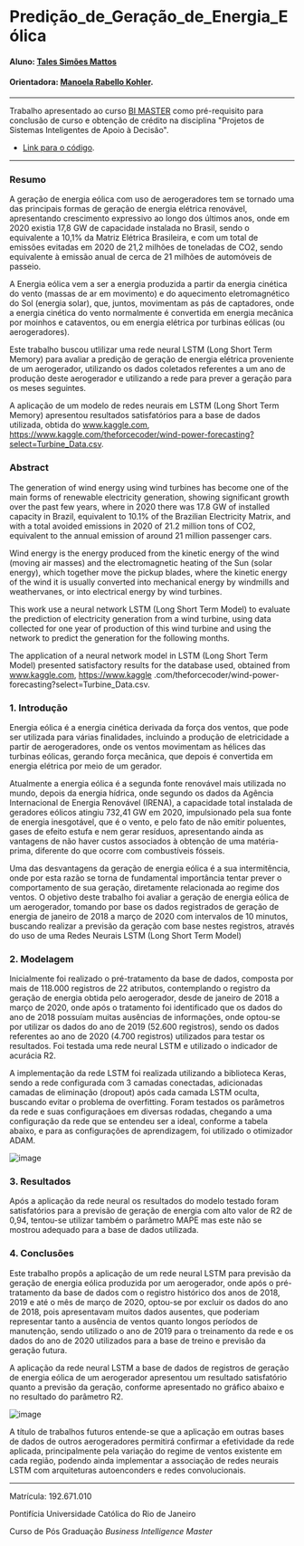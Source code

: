 <!-- antes de enviar a versão final, solicitamos que todos os comentários, colocados para orientação ao aluno, sejam removidos do arquivo -->
# Predição_de_Geração_de_Energia_Eólica

#### Aluno: [Tales Simões Mattos](https://github.com/Talesbr/ProjetoBI)
#### Orientadora: [Manoela Rabello Kohler](https://github.com/manoelakohler).


---

Trabalho apresentado ao curso [BI MASTER](https://ica.puc-rio.ai/bi-master) como pré-requisito para conclusão de curso e obtenção de crédito na disciplina "Projetos de Sistemas Inteligentes de Apoio à Decisão".

<!-- para os links a seguir, caso os arquivos estejam no mesmo repositório que este README, não há necessidade de incluir o link completo: basta incluir o nome do arquivo, com extensão, que o GitHub completa o link corretamente -->
- [Link para o código](https://github.com/Talesbr/ProjetoBI). <!-- caso não aplicável, remover esta linha -->




---

### Resumo

<!-- trocar o texto abaixo pelo resumo do trabalho, em português -->

A geração de energia eólica com uso de aerogeradores tem se tornado uma das principais formas de geração de energia elétrica renovável, apresentando crescimento expressivo ao longo dos últimos anos, onde em 2020 existia 17,8 GW de capacidade instalada no Brasil, sendo o equivalente a 10,1% da Matriz Elétrica Brasileira, e com um total de emissões evitadas em 2020 de 21,2 milhões de toneladas de CO2, sendo equivalente à emissão anual de cerca de 21 milhões de automóveis de passeio.

A Energia eólica vem a ser a energia produzida a partir da energia cinética do vento (massas de ar em movimento) e do aquecimento eletromagnético do Sol (energia solar), que, juntos, movimentam as pás de captadores, onde a energia cinética do vento normalmente é convertida em energia mecânica por moinhos e cataventos, ou em energia elétrica por turbinas eólicas (ou aerogeradores).

Este trabalho buscou utlilizar uma rede neural LSTM (Long Short Term Memory) para avaliar a predição de geração de energia elétrica proveniente de um aerogerador, utilizando os dados coletados referentes a um ano de produção deste aerogerador e utilizando a rede para prever a geração para os meses seguintes. 

A aplicação de um modelo de redes neurais em LSTM (Long Short Term Memory) apresentou resultados satisfatórios para a base de dados utilizada, obtida do www.kaggle.com, https://www.kaggle.com/theforcecoder/wind-power-forecasting?select=Turbine_Data.csv.

### Abstract <!-- Opcional! Caso não aplicável, remover esta seção -->

<!-- trocar o texto abaixo pelo resumo do trabalho, em inglês -->

The generation of wind energy using wind turbines has become one of the main forms of renewable electricity generation, showing significant growth over the past few years, where in 2020 there was 17.8 GW of installed capacity in Brazil, equivalent to 10.1% of the Brazilian Electricity Matrix, and with a total avoided emissions in 2020 of 21.2 million tons of CO2, equivalent to the annual emission of around 21 million passenger cars.

Wind energy is the energy produced from the kinetic energy of the wind (moving air masses) and the electromagnetic heating of the Sun (solar energy), which together move the pickup blades, where the kinetic energy of the wind it is usually converted into mechanical energy by windmills and weathervanes, or into electrical energy by wind turbines.

This work use a neural network LSTM (Long Short Term Model) to evaluate the prediction of electricity generation from a wind turbine, using data collected for one year of production of this wind turbine and using the network to predict the generation for the following months.

The application of a neural network model in LSTM (Long Short Term Model) presented satisfactory results for the database used, obtained from www.kaggle.com, https://www.kaggle .com/theforcecoder/wind-power-forecasting?select=Turbine_Data.csv.

### 1. Introdução


Energia eólica é a energia cinética derivada da força dos ventos, que pode ser utilizada para várias finalidades, incluindo a produção de eletricidade a partir de aerogeradores, onde os ventos movimentam as hélices das turbinas eólicas, gerando força mecânica, que depois é convertida em energia elétrica por meio de um gerador. 

Atualmente a energia eólica é a segunda fonte renovável mais utilizada no mundo, depois da energia hídrica, onde segundo os dados da Agência Internacional de Energia Renovável (IRENA), a capacidade total instalada de geradores eólicos atingiu 732,41 GW em 2020, impulsionado pela sua fonte de energia inesgotável, que é o vento, e pelo fato de não emitir poluentes, gases de efeito estufa e nem gerar resíduos, apresentando ainda as vantagens de não haver custos associados à obtenção de uma matéria-prima, diferente do que ocorre com combustíveis fósseis.

Uma das desvantagens da geração de energia eólica é a sua intermitência, onde por esta razão se torna de fundamental importância tentar prever o comportamento de sua geração, diretamente relacionada ao regime dos ventos. O objetivo deste trabalho foi avaliar a geração de energia eólica de um aerogerador, tomando por base os dados registrados de geração de energia de janeiro de 2018 a março de 2020 com intervalos de 10 minutos, buscando realizar a previsão da geração com base nestes registros, através do uso de uma Redes Neurais LSTM (Long Short Term Model)


### 2. Modelagem

Inicialmente foi realizado o pré-tratamento da base de dados, composta por mais de 118.000 registros de 22 atributos, contemplando o registro da geração de energia obtida pelo aerogerador, desde de janeiro de 2018 a março de 2020, onde após o tratamento foi identificado que os dados do ano de 2018 possuíam muitas ausências de informações, onde optou-se por utilizar os dados do ano de 2019 (52.600 registros), sendo os dados referentes ao ano de 2020 (4.700 registros) utilizados para testar os resultados. Foi testada uma rede neural LSTM e utilizado o indicador de acurácia R2.

A implementação da rede LSTM foi realizada utilizando a biblioteca Keras, sendo a rede configurada com 3 camadas conectadas, adicionadas camadas de eliminação (dropout) após cada camada LSTM oculta, buscando evitar o problema de overfitting. Foram testados os parâmetros da rede e suas configuraçãoes em diversas rodadas, chegando a uma configuração da rede que se entendeu ser a ideal, conforme a tabela abaixo, e para as configurações de aprendizagem, foi utilizado o otimizador ADAM.

![image](https://user-images.githubusercontent.com/83325612/142867864-dea2f7e4-3fd3-4013-8d7a-d96a65625a8e.png)


### 3. Resultados

Após a aplicação da rede neural os resultados do modelo testado foram satisfatórios para a previsão de geração de energia com alto valor de R2 de 0,94, tentou-se utilizar também o parâmetro MAPE mas este não se mostrou adequado para a base de dados utilizada.

### 4. Conclusões

Este trabalho propôs a aplicação de um rede neural LSTM para previsão da geração de energia eólica produzida por um aerogerador, onde após o pré-tratamento da base de dados com o registro histórico dos anos de 2018, 2019 e até o mês de março de 2020, optou-se por excluir os dados do ano de 2018, pois apresentavam muitos dados ausentes, que poderiam representar tanto a ausência de ventos quanto longos períodos de manutenção, sendo utilizado o ano de 2019 para o treinamento da rede e os dados do ano de 2020 utilizados para a base de treino e previsão da geração futura.

A aplicação da rede neural LSTM a base de dados de registros de geração de energia eólica de um aerogerador apresentou um resultado satisfatório quanto a previsão da geração, conforme apresentado no gráfico abaixo e no resultado do parâmetro R2.  

![image](https://user-images.githubusercontent.com/83325612/142870065-697c72dc-a034-4d25-a9c7-2728dd2217b4.png)

A título de trabalhos futuros entende-se que a aplicação em outras bases de dados de outros aerogeradores permitirá confirmar a efetividade da rede aplicada, principalmente pela variação do regime de ventos existente em cada região, podendo ainda implementar a associação de redes neurais LSTM com arquiteturas autoenconders e redes convolucionais.

---

Matrícula: 192.671.010

Pontifícia Universidade Católica do Rio de Janeiro

Curso de Pós Graduação *Business Intelligence Master*

